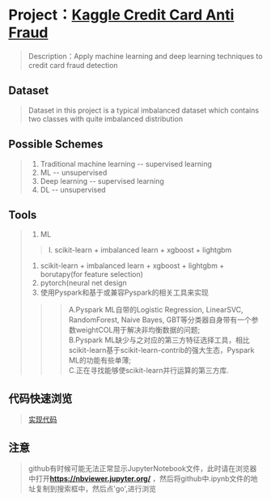 # Project：[Kaggle Credit Card Anti Fraud](https://www.kaggle.com/mlg-ulb/creditcardfraud)
> Description：Apply machine learning and deep learning techniques to credit card fraud detection  
## Dataset  
> Dataset in this project is a typical imbalanced dataset which contains two classes with quite imbalanced distribution
## Possible Schemes  
> 1. Traditional machine learning -- supervised learning  
> 2. ML -- unsupervised  
> 3. Deep learning -- supervised learning  
> 4. DL -- unsupervised  
## Tools  
> 1. ML  
>> I. scikit-learn + imbalanced learn + xgboost + lightgbm
> 1. scikit-learn + imbalanced learn + xgboost + lightgbm + borutapy(for feature selection)  
> 2. pytorch(neural net design
> 2. 使用Pyspark和基于或兼容Pyspark的相关工具来实现
>>> A.Pyspark ML自带的Logistic Regression, LinearSVC, RandomForest, Naive Bayes, GBT等分类器自身带有一个参数weightCOL用于解决非均衡数据的问题;  
>>> B.Pyspark ML缺少与之对应的第三方特征选择工具，相比scikit-learn基于scikit-learn-contrib的强大生态，Pyspark ML的功能有些单薄;  
>>> C.正在寻找能够使scikit-learn并行运算的第三方库.  
## 代码快速浏览  
> [实现代码](https://nbviewer.jupyter.org/github/UTUnex/creditcard_anti_fraud_zh_CN/blob/master/%E6%9C%89%E7%9B%91%E7%9D%A3%E5%AD%A6%E4%B9%A0/with_feature_scaling_with_feature_selection.ipynb)  
## 注意  
> github有时候可能无法正常显示JupyterNotebook文件，此时请在浏览器中打开**https://nbviewer.jupyter.org/** ，然后将github中.ipynb文件的地址复制到搜索框中，然后点'go',进行浏览
